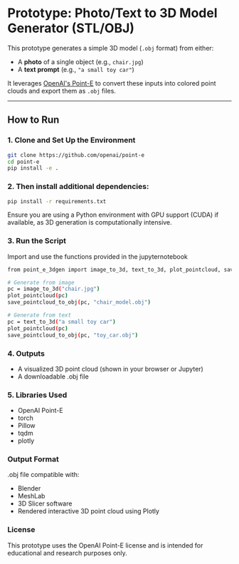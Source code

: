 # Prototype: Photo/Text to 3D Model Generator (STL/OBJ)

This prototype generates a simple 3D model (`.obj` format) from either:

- A **photo** of a single object (e.g., `chair.jpg`)
- A **text prompt** (e.g., `"a small toy car"`)

It leverages [OpenAI's Point-E](https://github.com/openai/point-e) to convert these inputs into colored point clouds and export them as `.obj` files.

---

## How to Run

### 1. Clone and Set Up the Environment

```bash
git clone https://github.com/openai/point-e
cd point-e
pip install -e .
```

### 2. Then install additional dependencies:
```bash
pip install -r requirements.txt
```
Ensure you are using a Python environment with GPU support (CUDA) if available, as 3D generation is computationally intensive.
### 3. Run the Script
Import and use the functions provided in the jupyternotebook
```bash
from point_e_3dgen import image_to_3d, text_to_3d, plot_pointcloud, save_pointcloud_to_obj

# Generate from image
pc = image_to_3d("chair.jpg")
plot_pointcloud(pc)
save_pointcloud_to_obj(pc, "chair_model.obj")

# Generate from text
pc = text_to_3d("a small toy car")
plot_pointcloud(pc)
save_pointcloud_to_obj(pc, "toy_car.obj")
```
### 4. Outputs
- A visualized 3D point cloud (shown in your browser or Jupyter)
- A downloadable .obj file
### 5.  Libraries Used
- OpenAI Point-E
- torch
- Pillow
- tqdm
- plotly
### Output Format
.obj file compatible with:
- Blender
- MeshLab
- 3D Slicer software
- Rendered interactive 3D point cloud using Plotly
### License
This prototype uses the OpenAI Point-E license and is intended for educational and research purposes only.
